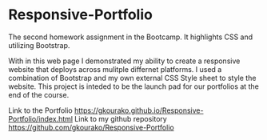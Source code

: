 # Responsive-Portfolio
The second homework assignment in the Bootcamp. It highlights CSS and utilizing Bootstrap. 

With in this web page I demonstrated my ability to create a responsive website that deploys across mulitple differnet platforms. I used a combination of Bootstrap and my own external CSS Style sheet to style the website.  This project is inteded to be the launch pad for our portfolios at the end of the course.  

Link to the Portfolio
https://gkourako.github.io/Responsive-Portfolio/index.html
Link to my github repository
https://github.com/gkourako/Responsive-Portfolio